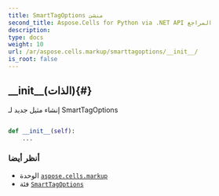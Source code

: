 ```yaml
---
title: SmartTagOptions منشئ
second_title: Aspose.Cells for Python via .NET API المراجع
description:
type: docs
weight: 10
url: /ar/aspose.cells.markup/smarttagoptions/__init__/
is_root: false
---
```

##  \_\_init\_\_(الذات){#}
إنشاء مثيل جديد لـ SmartTagOptions



```python

def __init__(self):
    ...
```





###  أنظر أيضا
* الوحدة [`aspose.cells.markup`](../../)
* فئة [`SmartTagOptions`](/cells/python-net/ar/aspose.cells.markup/smarttagoptions)
